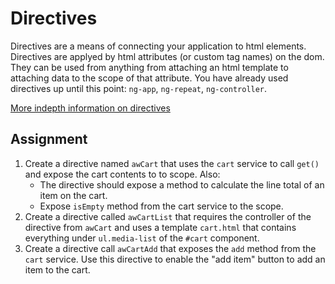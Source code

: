 # Directives

Directives are a means of connecting your application to html elements. Directives are
applyed by html attributes (or custom tag names) on the dom. They can be used from anything
from attaching an html template to attaching data to the scope of that attribute. You have
already used directives up until this point: `ng-app`, `ng-repeat`, `ng-controller`.

[More indepth information on directives](https://code.angularjs.org/1.3.10/docs/guide/directive)

## Assignment

1. Create a directive named `awCart` that uses the `cart` service to call `get()` and expose
   the cart contents to to scope. Also:
   * The directive should expose a method to calculate the line total of an item on the cart.
   * Expose `isEmpty` method from the cart service to the scope.
2. Create a directive called `awCartList` that requires the controller of the directive from `awCart`
   and uses a template `cart.html` that contains everything under `ul.media-list` of the `#cart`
   component.
3. Create a directive call `awCartAdd` that exposes the `add` method from the `cart` service. Use this
   directive to enable the "add item" button to add an item to the cart.
